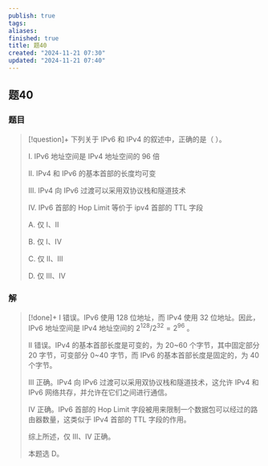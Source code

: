 ```yaml
---
publish: true
tags: 
aliases: 
finished: true
title: 题40
created: "2024-11-21 07:30"
updated: "2024-11-21 07:40"
---
```

## 题40
### 题目
> [!question]+
> 下列关于 IPv6 和 IPv4 的叙述中，正确的是（ ）。
> 
> I. IPv6 地址空间是 IPv4 地址空间的 96 倍
> 
> II. IPv4 和 IPv6 的基本首部的长度均可变
> 
> III. IPv4 向 IPv6 过渡可以采用双协议栈和隧道技术
> 
> IV. IPv6 首部的 Hop Limit 等价于 ipv4 首部的 TTL 字段
> 
> A. 仅 I、Ⅱ
> 
> B. 仅 I、IV
> 
> C. 仅 Ⅱ、Ⅲ
> 
> D. 仅 Ⅲ、IV
### 解
> [!done]+
> I 错误。IPv6 使用 128 位地址，而 IPv4 使用 32 位地址。因此，IPv6 地址空间是 IPv4 地址空间的 $2^{128}/2^{32} = 2^{96}$ 。
> 
> II 错误。IPv4 的基本首部长度是可变的，为 20~60 个字节，其中固定部分 20 字节，可变部分 0~40 字节，而 IPv6 的基本首部长度是固定的，为 40 个字节。
> 
> III 正确。IPv4 向 IPv6 过渡可以采用双协议栈和隧道技术，这允许 IPv4 和 IPv6 网络共存，并允许在它们之间进行通信。
> 
> IV 正确。IPv6 首部的 Hop Limit 字段被用来限制一个数据包可以经过的路由器数量，这类似于 IPv4 首部的 TTL 字段的作用。
> 
> 综上所述，仅 Ⅲ、IV 正确。
> 
> 本题选 D。